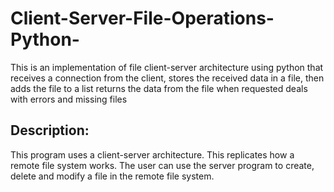 # Client-Server-File-Operations-Python-
This is an implementation of file client-server architecture using python that receives a connection from the client, stores the received data in a file, then adds the file to a list returns the data from the file when requested deals with errors and missing files

Description:
-----------
This program uses a client-server architecture. This replicates how a remote file system works. The user can use the server program
to create, delete and modify a file in the remote file system.
